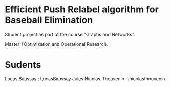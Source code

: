 # Efficient Push Relabel algorithm for Baseball Elimination
Student project as part of the course "Graphs and Networks".

Master 1 Optimization and Operational Research.

# Sudents
Lucas Baussay : LucasBaussay
Jules Nicolas-Thouvenin : jnicolasthouvenin
